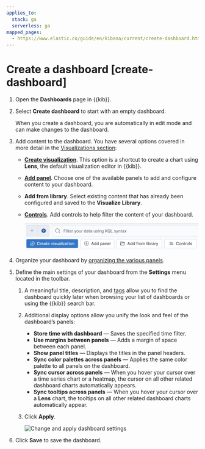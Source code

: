 ```yaml
---
applies_to:
  stack: ga
  serverless: ga
mapped_pages:
  - https://www.elastic.co/guide/en/kibana/current/create-dashboard.html
---
```


# Create a dashboard [create-dashboard]

1. Open the **Dashboards** page in {{kib}}.
2. Select **Create dashboard** to start with an empty dashboard.

    When you create a dashboard, you are automatically in edit mode and can make changes to the dashboard.

3. Add content to the dashboard. You have several options covered in more detail in the [Visualizations section](../visualize.md#panels-editors):

    * [**Create visualization**](../visualize/lens.md). This option is a shortcut to create a chart using **Lens**, the default visualization editor in {{kib}}.
    * [**Add panel**](../visualize.md#panels-editors). Choose one of the available panels to add and configure content to your dashboard.
    * **Add from library**. Select existing content that has already been configured and saved to the **Visualize Library**.
    * [**Controls**](add-controls.md). Add controls to help filter the content of your dashboard.

      ![Options to add content to your dashboard](/explore-analyze/images/kibana-add_content_to_dashboard_8.15.0.png "title =60%")

4. Organize your dashboard by [organizing the various panels](arrange-panels.md).
5. Define the main settings of your dashboard from the **Settings** menu located in the toolbar.

    1. A meaningful title, description, and [tags](../find-and-organize/tags.md) allow you to find the dashboard quickly later when browsing your list of dashboards or using the {{kib}} search bar.
    2. Additional display options allow you unify the look and feel of the dashboard’s panels:

        * **Store time with dashboard** — Saves the specified time filter.
        * **Use margins between panels** — Adds a margin of space between each panel.
        * **Show panel titles** — Displays the titles in the panel headers.
        * **Sync color palettes across panels** — Applies the same color palette to all panels on the dashboard.
        * **Sync cursor across panels** — When you hover your cursor over a time series chart or a heatmap, the cursor on all other related dashboard charts automatically appears.
        * **Sync tooltips across panels** — When you hover your cursor over a **Lens** chart, the tooltips on all other related dashboard charts automatically appear.

    3. Click **Apply**.
       
       ![Change and apply dashboard settings](https://images.contentstack.io/v3/assets/bltefdd0b53724fa2ce/blt4a6e9807f1fac9f8/6750ee9cef6d5a250c229e50/dashboard-settings-8.17.0.gif "title =50%")

6. Click **Save**  to save the dashboard.
